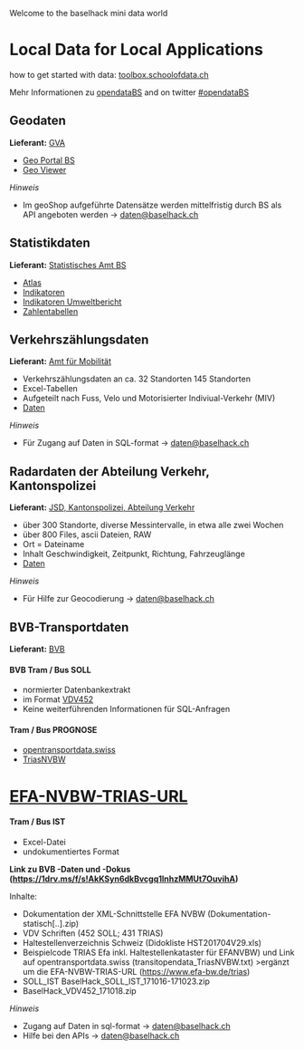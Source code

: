 Welcome to the baselhack mini data world

**Local Data for Local Applications**
============================================================================
how to get started with data: [toolbox.schoolofdata.ch](http://toolbox.schoolofdata.ch)

Mehr Informationen zu [opendataBS](http://www.staatskanzlei.bs.ch/ogd) and on twitter [#opendataBS](https://twitter.com/hashtag/opendataBS?src=hash)

## Geodaten
**Lieferant:** [GVA](http://www.gva.bs.ch/)
* [Geo Portal BS](http://www.geo.bs.ch)
* [Geo Viewer](http://www.stadtplan.bs.ch)

*Hinweis*
* Im geoShop aufgeführte Datensätze werden mittelfristig durch BS als API angeboten werden -> daten@baselhack.ch

## Statistikdaten
**Lieferant:** [Statistisches Amt BS](http://www.statistik.bs.ch/)
* [Atlas](http://www.statistik.bs.ch/karten/basler-atlas.html)
* [Indikatoren](http://www.statistik.bs.ch/zahlen/indikatoren/portal.html)
* [Indikatoren Umweltbericht](http://www.umweltberichtbeiderbasel.bs.ch/umweltbericht/indikatoren.html)
* [Zahlentabellen](http://www.statistik.bs.ch/zahlen/tabellen.html)

## Verkehrszählungsdaten
**Lieferant:** [Amt für Mobilität](http://www.mobilitaet.bs.ch)
* Verkehrszählungsdaten an ca. 32 Standorten 145 Standorten
* Excel-Tabellen
* Aufgeteilt nach Fuss, Velo und Motorisierter Indiviual-Verkehr (MIV)
* [Daten](https://github.com/StakaBS/BaselHack)

*Hinweis*
* Für Zugang auf Daten in SQL-format -> daten@baselhack.ch

## Radardaten der Abteilung Verkehr, Kantonspolizei
**Lieferant:** [JSD, Kantonspolizei, Abteilung Verkehr](http://www.polizei.bs.ch)
* über 300 Standorte, diverse Messintervalle, in etwa alle zwei Wochen
* über 800 Files, ascii Dateien, RAW
* Ort = Dateiname
* Inhalt Geschwindigkeit, Zeitpunkt, Richtung, Fahrzeuglänge
* [Daten](https://github.com/StakaBS/BaselHack/tree/master/radardaten)

*Hinweis*
* Für Hilfe zur Geocodierung -> daten@baselhack.ch

##  BVB-Transportdaten
**Lieferant:** [BVB](http://bvb.ch)

#### BVB Tram / Bus SOLL
* normierter Datenbankextrakt
* im Format [VDV452](https://www.vdv.de/452--sdsv15.pdfx?forced=true)
* Keine weiterführenden Informationen für SQL-Anfragen

#### Tram / Bus PROGNOSE
* [opentransportdata.swiss](https://opentransportdata.swiss/de/cookbook/verwendung-der-api/)
* [TriasNVBW](triasNVBW)
# [EFA-NVBW-TRIAS-URL](https://www.efa-bw.de/trias)

#### Tram / Bus IST
* Excel-Datei 
* undokumentiertes Format


**Link zu BVB -Daten und -Dokus (https://1drv.ms/f/s!AkKSyn6dkBvcgq1lnhzMMUt7OuvihA)**


Inhalte:


* Dokumentation der XML-Schnittstelle EFA NVBW (Dokumentation-statisch[..].zip)
* VDV Schriften (452 SOLL; 431 TRIAS)
* Haltestellenverzeichnis Schweiz (Didokliste HST201704V29.xls)
* Beispielcode TRIAS Efa inkl. Haltestellenkataster für EFANVBW) und Link auf opentransportdata.swiss (transitopendata_TriasNVBW.txt) >ergänzt um die EFA-NVBW-TRIAS-URL (https://www.efa-bw.de/trias)
* SOLL_IST BaselHack_SOLL_IST_171016-171023.zip
* BaselHack_VDV452_171018.zip 


*Hinweis*
* Zugang auf Daten in sql-format -> daten@baselhack.ch
* Hilfe bei den APIs -> daten@baselhack.ch
